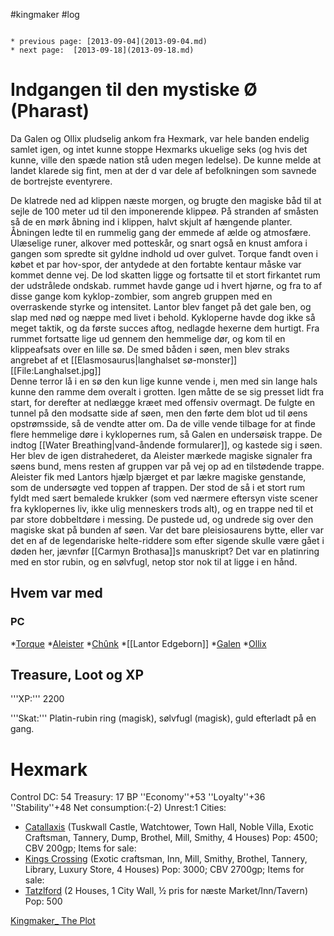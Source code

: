 #kingmaker #log

```ad-info

* previous page: [2013-09-04](2013-09-04.md)
* next page:  [2013-09-18](2013-09-18.md) 
```

# Indgangen til den mystiske Ø (Pharast)  
 
Da Galen og Ollix pludselig ankom fra Hexmark, var hele banden endelig samlet igen, og intet kunne stoppe Hexmarks ukuelige seks (og hvis det kunne, ville den spæde nation stå uden megen ledelse). De kunne melde at landet klarede sig fint, men at der d var dele af befolkningen som savnede de bortrejste eventyrere.
De klatrede ned ad klippen næste morgen, og brugte den magiske båd til at sejle de 100 meter ud til den imponerende klippeø. På stranden af småsten så de en mørk åbning ind i klippen, halvt skjult af hængende planter. Åbningen ledte til en rummelig gang der emmede af ælde og atmosfære. Ulæselige runer, alkover med potteskår, og snart også en knust amfora i gangen som spredte sit gyldne indhold ud over gulvet. Torque fandt oven i købet et par hov-spor, der antydede at den fortabte kentaur måske var kommet denne vej. De lod skatten ligge og fortsatte til et stort firkantet rum der udstrålede ondskab. rummet havde gange ud i hvert hjørne, og fra to af disse gange kom kyklop-zombier, som angreb gruppen med en overraskende styrke og intensitet. Lantor blev fanget på det gale ben, og slap med nød og næppe med livet i behold. Kykloperne havde dog ikke så meget taktik, og da første succes aftog, nedlagde hexerne dem hurtigt. Fra rummet fortsatte lige ud gennem den hemmelige dør, og kom til en klippeafsats over en lille sø. De smed båden i søen, men blev straks angrebet af et [[Elasmosaurus|langhalset sø-monster]]<br />
[[File:Langhalset.jpg]]<br />
Denne terror lå i en sø den kun lige kunne vende i, men med sin lange hals kunne den ramme dem overalt i grotten. Igen måtte de se sig presset lidt fra start, for derefter at nedlægge kræet med offensiv overmagt. De fulgte en tunnel på den modsatte side af søen, men den førte dem blot ud til øens opstrømsside, så de vendte atter om. Da de ville vende tilbage for at finde flere hemmelige døre i kyklopernes rum, så Galen en undersøisk trappe. De indtog [[Water Breathing|vand-åndende formularer]], og kastede sig i søen. Her blev de igen distrahederet, da Aleister mærkede magiske signaler fra søens bund, mens resten af gruppen var på vej op ad en tilstødende trappe. Aleister fik med Lantors hjælp bjærget et par lækre magiske genstande, som de undersøgte ved toppen af trappen. Der stod de så i et stort rum fyldt med sært bemalede krukker (som ved nærmere eftersyn viste scener fra kyklopernes liv, ikke ulig menneskers trods alt), og en trappe ned til et par store dobbeltdøre i messing. De pustede ud, og undrede sig over den magiske skat på bunden af søen. Var det bare pleisiosaurens bytte, eller var det en af de legendariske helte-riddere som efter sigende skulle være gået i døden her, jævnfør [[Carmyn Brothasa]]s manuskript? Det var en platinring med en stor rubin, og en sølvfugl, netop stor nok til at ligge i en hånd. 
## Hvem var med 
### PC 
 
*[Torque](Torque%20Firebrand.md)
*[Aleister](Aleister.md)
*[Chûnk](Chûnk%20Van%20Der%20Hamer.md)
*[[Lantor Edgeborn]]
*[Galen](Galen%20Jabir.md)
*[Ollix](Ollix%20Stormhorn.md)
## Treasure, Loot og XP 
'''XP:''' 2200
'''Skat:''' Platin-rubin ring (magisk), sølvfugl (magisk), guld efterladt på en gang.
# Hexmark  
Control DC: 54 Treasury: 17 BP
  ''Economy''+53 ''Loyalty''+36 ''Stability''+48
  Net consumption:(-2) Unrest:1
Cities:
* [Catallaxis](Catallaxis.md) (Tuskwall Castle, Watchtower, Town Hall, Noble Villa, Exotic Craftsman, Tannery, Dump, Brothel, Mill, Smithy, 4 Houses) Pop: 4500; CBV 200gp; Items for sale:
* [Kings Crossing](Kings%20Crossing.md) (Exotic craftsman,  Inn, Mill, Smithy, Brothel, Tannery, Library, Luxury Store, 4 Houses)  Pop: 3000; CBV 2700gp; Items for sale: 
* [Tatzlford](Tatzlford.md) (2 Houses, 1 City Wall, ½ pris for næste Market/Inn/Tavern) Pop: 500
[Kingmaker_ The Plot](Kingmaker_%20The%20Plot.md)

